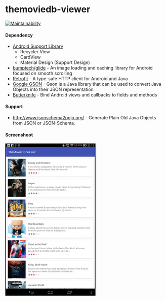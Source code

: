 # themoviedb-viewer
[![Maintainability](https://api.codeclimate.com/v1/badges/31960162f5243e5938a0/maintainability)](https://codeclimate.com/github/kinto-d/themoviedb-viewer/maintainability)

#### Dependency
* [Android Support Library](https://developer.android.com/topic/libraries/support-library)
    * Recycler View
    * CardView
    * Material Design (Support Design)
* [bumptech/glide](https://github.com/bumptech/glide) -  An image loading and caching library for Android focused on smooth scrolling
* [Retrofit](https://square.github.io/retrofit/) - A type-safe HTTP client for Android and Java
* [Google GSON](https://github.com/google/gson) - Gson is a Java library that can be used to convert Java Objects into their JSON representation
* [Butterknife](http://jakewharton.github.io/butterknife/) - Bind Android views and callbacks to fields and methods

#### Support
* http://www.jsonschema2pojo.org/ -  Generate Plain Old Java Objects from JSON or JSON-Schema.

#### Screenshoot
![Alt text](/ezgif-3-2de72c4274.gif?raw=true "themoviedb-viewer")
